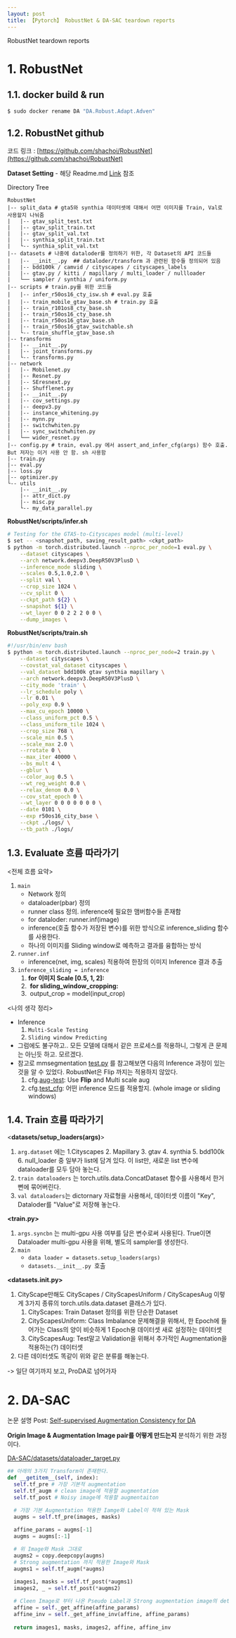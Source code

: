 ```yaml
---
layout: post
title: 【Pytorch】 RobustNet & DA-SAC teardown reports
---
```


RobustNet teardown reports 

# 1. RobustNet

## 1.1. docker build & run

```sh
$ sudo docker rename DA "DA.Robust.Adapt.Adven"
```



## 1.2. RobustNet github

코드 링크 : [https://github.com/shachoi/RobustNet](https://github.com/shachoi/RobustNet)

**Dataset Setting** - 해당 Readme.md [Link](https://github.com/shachoi/RobustNet#how-to-run-robustnet) 참조

Directory Tree

```shell
RobustNet
|-- split_data # gta5와 synthia 데이터셋에 대해서 어떤 이미지를 Train, Val로 사용할지 나눠줌
|   |-- gtav_split_test.txt
|   |-- gtav_split_train.txt
|   |-- gtav_split_val.txt
|   |-- synthia_split_train.txt
|   └-- synthia_split_val.txt
|-- datasets # 나중에 dataloder를 정의하기 위한, 각 Dataset의 API 코드들
|   |-- __init__.py  ## dataloder/transform 과 관련된 함수들 정의되어 있음
|   |-- bdd100k / camvid / cityscapes / cityscapes_labels
|   |-- gtav.py / kitti / mapillary / multi_loader / nullloader
|   └── sampler / synthia / uniform.py
|-- scripts # train.py를 위한 코드들
|   |-- infer_r50os16_cty_isw.sh # eval.py 호출
|   |-- train_mobile_gtav_base.sh # train.py 호출
|   |-- train_r101os8_cty_base.sh
|   |-- train_r50os16_cty_base.sh
|   |-- train_r50os16_gtav_base.sh
|   |-- train_r50os16_gtav_switchable.sh
|   └-- train_shuffle_gtav_base.sh
|-- transforms
|   |-- __init__.py
|   |-- joint_transforms.py
|   └-- transforms.py
|-- network
|   |-- Mobilenet.py
|   |-- Resnet.py
|   |-- SEresnext.py
|   |-- Shufflenet.py
|   |-- __init__.py
|   |-- cov_settings.py
|   |-- deepv3.py
|   |-- instance_whitening.py
|   |-- mynn.py
|   |-- switchwhiten.py
|   |-- sync_switchwhiten.py
|   └── wider_resnet.py
|-- config.py # train, eval.py 에서 assert_and_infer_cfg(args) 함수 호출. But 저자는 이거 사용 안 함. sh 사용함
|-- train.py
|-- eval.py
|-- loss.py
|-- optimizer.py
└-- utils
    |-- __init__.py
    |-- attr_dict.py
    |-- misc.py
    └-- my_data_parallel.py
```



**RobustNet/scripts/infer.sh**

```sh
# Testing for the GTA5-to-Cityscapes model (multi-level)
$ set -- <snapshot_path, saving_result_path> <ckpt_path>
$ python -m torch.distributed.launch --nproc_per_node=1 eval.py \
    --dataset cityscapes \
    --arch network.deepv3.DeepR50V3PlusD \
    --inference_mode sliding \
    --scales 0.5,1.0,2.0 \
    --split val \
    --crop_size 1024 \
    --cv_split 0 \
    --ckpt_path ${2} \
    --snapshot ${1} \
    --wt_layer 0 0 2 2 2 0 0 \
    --dump_images \
```



**RobustNet/scripts/train.sh**

```sh
#!/usr/bin/env bash
$ python -m torch.distributed.launch --nproc_per_node=2 train.py \
    --dataset cityscapes \
    --covstat_val_dataset cityscapes \
    --val_dataset bdd100k gtav synthia mapillary \
    --arch network.deepv3.DeepR50V3PlusD \
    --city_mode 'train' \
    --lr_schedule poly \
    --lr 0.01 \
    --poly_exp 0.9 \
    --max_cu_epoch 10000 \
    --class_uniform_pct 0.5 \
    --class_uniform_tile 1024 \
    --crop_size 768 \
    --scale_min 0.5 \
    --scale_max 2.0 \
    --rrotate 0 \
    --max_iter 40000 \
    --bs_mult 4 \
    --gblur \
    --color_aug 0.5 \
    --wt_reg_weight 0.0 \
    --relax_denom 0.0 \
    --cov_stat_epoch 0 \
    --wt_layer 0 0 0 0 0 0 0 \
    --date 0101 \
    --exp r50os16_city_base \
    --ckpt ./logs/ \
    --tb_path ./logs/
```





## 1.3. Evaluate 흐름 따라가기

\<전체 흐름 요약\>

1. `main` 
   - Network 정의 
   - dataloader(pbar) 정의
   - runner class 정의. inference에 필요한 맴버함수들 존재함
   - for dataloder: runner.inf(image)
   - inference(호출 함수가 저장된 변수)를 위한 방식으로 inference_sliding 함수를 사용한다.
   - 하나의 이미지를 Sliding window로 예측하고 결과를 융합하는 방식
2. `runner.inf`
   - inference(net, img, scales) 적용하여 한장의 이미지 Inference 결과 추출
3. `inference_sliding = inference`
   1. **for 이미지 Scale [0.5, 1, 2]:**
   2. ​     **for sliding_window_cropping:**
   3. ​            output_crop = model(input_crop)



\<나의 생각 정리\>

- Inference
  1. `Multi-Scale Testing`
  2. `Sliding window Predicting`
- 그럼에도 불구하고.. 모든 모델에 대해서 같은 프로세스를 적용하니, 그렇게 큰 문제는 아닌듯 하고. 모르겠다.
- 참고로 mmsegmentation [test.py](https://github.com/open-mmlab/mmsegmentation/blob/master/tools/test.py) 를 참고해보면 다음의 Inference 과정이 있는 것을 알 수 있었다. RobustNet은 Flip 까지는 적용하지 않았다.
  1. cfg.[aug-test](https://github.com/open-mmlab/mmsegmentation/blob/master/tools/test.py#L22): Use **Flip** and Multi scale aug
  2. cfg.[test_cfg](https://github.com/open-mmlab/mmsegmentation/blob/fb24bf54b69ad8e83098e4b18d789f25d0762874/docs/tutorials/config.md#an-example-of-pspnet): 어떤 inference 모드를 적용할지. (whole image or sliding windows) 





## 1.4. Train 흐름 따라가기

<**datasets/setup_loaders(args)**>

1. `arg.dataset` 에는 1.Cityscapes 2. Mapillary 3. gtav 4. synthia 5. bdd100k 6. null_loader 중 일부가 list에 담겨 있다. 이 list만, 새로운 list 변수에 dataloader를 모두 담아 놓는다.
2. `train dataloaders` 는 torch.utils.data.ConcatDataset 함수를 사용해서 한거뻔에 묶어버린다.
3. `val dataloaders`는 dictornary 자료형을 사용해서, 데이터셋 이름이 "Key", Dataloder를 "Value"로 저장해 놓는다.



**<train.py>**

1. `args.syncbn` 는 multi-gpu 사용 여부를 담은 변수로써 사용된다. True이면 Dataloader multi-gpu 사용을 위해, 별도의 sampler를 생성한다.
2. `main`
   - `data loader = datasets.setup_loaders(args)`  
   - `datasets.__init__.py `호출 



**<datasets.init.py>**

1. CityScape만해도 CityScapes / CityScapesUniform / CityScapesAug 이렇게 3가지 종류의 torch.utils.data.dataset 클래스가 있다. 
   1. CityScapes: Train Dataset 정의를 위한 단순한 Dataset
   2. CityScapesUniform: Class Imbalance 문제해결을 위해서, 한 Epoch에 들어가는 Class의 양이 비슷하게 1 Epoch용 데이터셋 새로 설정하는 데이터셋
   3. CityScapesAug: Test말고 Validation을 위해서 추가적인 Augmentation을 적용하는(?) 데이터셋
2. 다른 데이터셋도 똑같이 위와 같은 분류를 해놓는다. 



-> 일단 여기까지 보고, ProDA로 넘어가자




# 2. DA-SAC

논문 설명 Post: [Self-supervised Augmentation Consistency for DA](https://junha1125.github.io/blog/artificial-intelligence/2021-06-12-DA+MoCo/)

**Origin Image & Augmentation Image pair를 어떻게 만드는지** 분석하기 위한 과정이다.

[DA-SAC/datasets/dataloader_target.py](https://github.com/visinf/da-sac/blob/main/datasets/dataloader_target.py)

```python
## 아래의 3가지 Transform이 존재한다.
def __getitem__(self, index):
  self.tf_pre # 가장 기본적 augmentation
  self.tf_augm # clean image에 적용할 augmentation
  self.tf_post # Noisy image에 적용할 augmentaiton

  # 가장 기본 Augmentation 적용한 Iamge와 Label이 적혀 있는 Mask
  augms = self.tf_pre(images, masks) 
  
  affine_params = augms[-1]
  augms = augms[:-1]

  # 위 Image와 Mask 그대로
  augms2 = copy.deepcopy(augms) 
  # Strong augmentation 까지 적용한 Image와 Mask
  augms1 = self.tf_augm(*augms) 

  images1, masks = self.tf_post(*augms1)
  images2, _ = self.tf_post(*augms2)
  
  # Cleen Image로 부터 나온 Pseudo Label과 Strong augmentation image의 detection result를 매칭시켜줄 떄 필요한 듯 하다.
  affine = self._get_affine(affine_params)
  affine_inv = self._get_affine_inv(affine, affine_params)
  
  return images1, masks, images2, affine, affine_inv
```

















